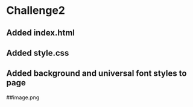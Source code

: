 # Challenge2

## Added index.html
## Added style.css
## Added background and universal font styles to page

##image.png
